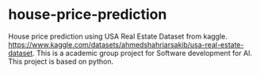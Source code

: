# house-price-prediction
House price prediction using USA Real Estate Dataset from kaggle. 
https://www.kaggle.com/datasets/ahmedshahriarsakib/usa-real-estate-dataset. 
This is a academic group project for Software development for AI. This project is based on python.
